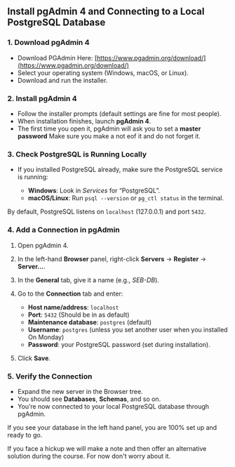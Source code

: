 ## Install pgAdmin 4 and Connecting to a Local PostgreSQL Database

### 1. Download pgAdmin 4

* Download PGAdmin Here: [https://www.pgadmin.org/download/](https://www.pgadmin.org/download/)
* Select your operating system (Windows, macOS, or Linux).
* Download and run the installer.

### 2. Install pgAdmin 4

* Follow the installer prompts (default settings are fine for most people).
* When installation finishes, launch **pgAdmin 4**.
* The first time you open it, pgAdmin will ask you to set a **master password** Make sure you make a not eof it and do not forget it.

### 3. Check PostgreSQL is Running Locally

* If you installed PostgreSQL already, make sure the PostgreSQL service is running:

  * **Windows**: Look in *Services* for “PostgreSQL”.
  * **macOS/Linux**: Run `psql --version` or `pg_ctl status` in the terminal.

By default, PostgreSQL listens on `localhost` (127.0.0.1) and port `5432`.

### 4. Add a Connection in pgAdmin

1. Open pgAdmin 4.
2. In the left-hand **Browser** panel, right-click **Servers** → **Register** → **Server...**.
3. In the **General** tab, give it a name (e.g., *SEB-DB*).
4. Go to the **Connection** tab and enter:

   * **Host name/address**: `localhost`
   * **Port**: `5432` (Should be in as default)
   * **Maintenance database**: `postgres` (default)
   * **Username**: `postgres` (unless you set another user when you installed On Monday)
   * **Password**: your PostgreSQL password (set during installation).
5. Click **Save**.

### 5. Verify the Connection

* Expand the new server in the Browser tree.
* You should see **Databases**, **Schemas**, and so on.
* You’re now connected to your local PostgreSQL database through pgAdmin.

If you see your database in the left hand panel, you are 100% set up and ready to go.

If you face a hickup we will make a note and then offer an alternative solution during the course. For now don't worry about it.
